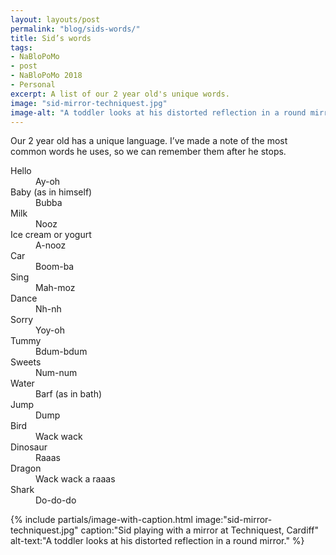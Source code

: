 ```yaml
---
layout: layouts/post
permalink: "blog/sids-words/"
title: Sid’s words
tags: 
- NaBloPoMo
- post
- NaBloPoMo 2018
- Personal
excerpt: A list of our 2 year old's unique words.
image: "sid-mirror-techniquest.jpg"
image-alt: "A toddler looks at his distorted reflection in a round mirror."
---
```


<p>Our 2 year old has a unique language. I’ve made a note of the most common words he uses, so we can remember them after he stops.</p>

<dl>

  <dt>Hello</dt>
  <dd>Ay-oh</dd>

  <dt>Baby (as in himself)</dt>
  <dd>Bubba</dd>

  <dt>Milk</dt>
  <dd>Nooz</dd>

  <dt>Ice cream or yogurt</dt>
  <dd>A-nooz</dd>

  <dt>Car</dt>
  <dd>Boom-ba</dd>

  <dt>Sing</dt>
  <dd>Mah-moz</dd>

  <dt>Dance</dt>
  <dd>Nh-nh</dd>

  <dt>Sorry</dt>
  <dd>Yoy-oh</dd>

  <dt>Tummy</dt>
  <dd>Bdum-bdum</dd>

  <dt>Sweets</dt>
  <dd>Num-num</dd>

  <dt>Water</dt>
  <dd>Barf (as in bath)</dd>

  <dt>Jump</dt>
  <dd>Dump</dd>

  <dt>Bird</dt>
  <dd>Wack wack</dd>

  <dt>Dinosaur</dt>
  <dd>Raaas</dd>

  <dt>Dragon</dt>
  <dd>Wack wack a raaas</dd>

  <dt>Shark</dt>
  <dd>Do-do-do</dd>

</dl>

{% include partials/image-with-caption.html
  image:"sid-mirror-techniquest.jpg"
  caption:"Sid playing with a mirror at Techniquest, Cardiff"
  alt-text:"A toddler looks at his distorted reflection in a round mirror."
%}
